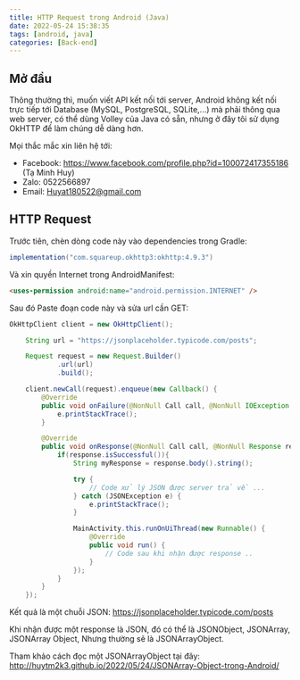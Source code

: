 ```yaml
---
title: HTTP Request trong Android (Java)
date: 2022-05-24 15:38:35
tags: [android, java]
categories: [Back-end]
---
```


## Mở đầu

Thông thường thì, muốn viết API kết nối tới server, Android không kết nối trực tiếp tới Database (MySQL, PostgreSQL, SQLite,...) mà phải thông qua web server, có thể dùng Volley của Java có sẵn, nhưng ở đây tôi sử dụng OkHTTP để làm chúng dễ dàng hơn.

Mọi thắc mắc xin liên hệ tới:
- Facebook: https://www.facebook.com/profile.php?id=100072417355186 (Tạ Minh Huy)
- Zalo: 0522566897
- Email: Huyat180522@gmail.com

## HTTP Request

Trước tiên, chèn dòng code này vào dependencies trong Gradle:

``` java
implementation("com.squareup.okhttp3:okhttp:4.9.3")
```

Và xin quyền Internet trong AndroidManifest:

``` html
<uses-permission android:name="android.permission.INTERNET" />
```

Sau đó Paste đoạn code này và sửa url cần GET:

``` java
OkHttpClient client = new OkHttpClient();

    String url = "https://jsonplaceholder.typicode.com/posts";

    Request request = new Request.Builder()
            .url(url)
            .build();

    client.newCall(request).enqueue(new Callback() {
        @Override
        public void onFailure(@NonNull Call call, @NonNull IOException e) {
            e.printStackTrace();
        }

        @Override
        public void onResponse(@NonNull Call call, @NonNull Response response) throws IOException {
            if(response.isSuccessful()){
                String myResponse = response.body().string();

                try {
                    // Code xử lý JSON được server trả về ...
                } catch (JSONException e) {
                    e.printStackTrace();
                }

                MainActivity.this.runOnUiThread(new Runnable() {
                    @Override
                    public void run() {
                        // Code sau khi nhận được response ..
                    }
                });
            }
        }
    });
```

Kết quả là một chuỗi JSON: https://jsonplaceholder.typicode.com/posts

Khi nhận được một response là JSON, đó có thể là JSONObject, JSONArray, JSONArray Object, Nhưng thường sẽ là JSONArrayObject.

Tham khảo cách đọc một JSONArrayObject tại đây: http://huytm2k3.github.io/2022/05/24/JSONArray-Object-trong-Android/